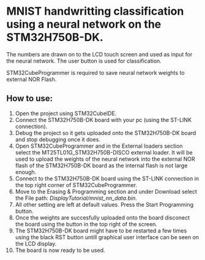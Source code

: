 # MNIST handwritting classification using a neural network on the STM32H750B-DK. 
The numbers are drawn on to the LCD touch screen and used as input for the neural network. The user button is used for classification.

STM32CubeProgrammer is required to save neural network weights to external NOR Flash.

## How to use:
1. Open the project using STM32CubeIDE.
2. Connect the STM32H750B-DK board with your pc (using the ST-LINK connection).
3. Debug the project so it gets uploaded onto the STM32H750B-DK board and stop debugging once it does.
4. Open STM32CubeProgrammer and in the External loaders section select the MT25TL01G_STM32H750B-DISCO external loader. It will be used to upload the weights of the neural network into the external NOR flash of the STM32H750B-DK board as the internal flash is not large enough.
5. Connect to the STM32H750B-DK board using the ST-LINK connection in the top right corner of STM32CubeProgrammer.
6. Move to the Erasing & Programming section and under Download select the File path: *DisplayTutorial/mnist_nn_data.bin*.
7. All other setting are left at default values. Press the Start Programming button.
8. Once the weights are succesfully uploaded onto the board disconect the board using the button in the top right of the screen.
9. The STM32H750B-DK board might have to be restarted a few times using the black RST button untill graphical user interface can be seen on the LCD display.
10. The board is now ready to be used.
